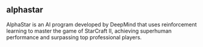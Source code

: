 ## alphastar
AlphaStar is an AI program developed by DeepMind that uses reinforcement learning to master the game of StarCraft II, achieving superhuman performance and surpassing top professional players.

